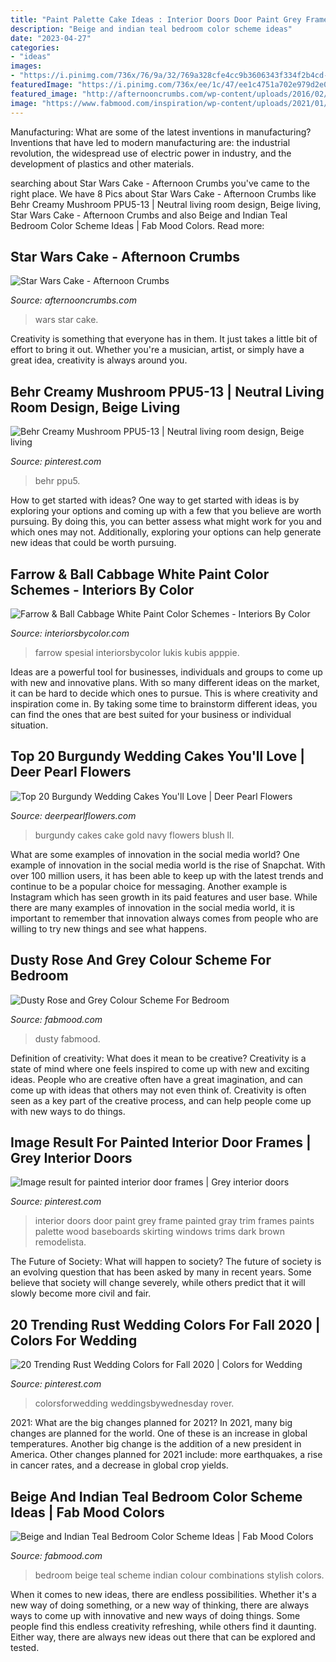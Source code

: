 ```yaml
---
title: "Paint Palette Cake Ideas : Interior Doors Door Paint Grey Frame Painted Gray Trim Frames Paints Palette Wood Baseboards Skirting Windows Trims Dark Brown Remodelista"
description: "Beige and indian teal bedroom color scheme ideas"
date: "2023-04-27"
categories:
- "ideas"
images:
- "https://i.pinimg.com/736x/76/9a/32/769a328cfe4cc9b3606343f334f2b4cd--behr-creamy-mushroom-creamy-mushrooms.jpg"
featuredImage: "https://i.pinimg.com/736x/ee/1c/47/ee1c4751a702e979d2e0a87053a0a7ee.jpg"
featured_image: "http://afternooncrumbs.com/wp-content/uploads/2016/02/StarWars_08.jpg"
image: "https://www.fabmood.com/inspiration/wp-content/uploads/2021/01/beige-and-indian-teal-bedroom-color-scheme.jpg"
---
```



Manufacturing: What are some of the latest inventions in manufacturing?
Inventions that have led to modern manufacturing are: the industrial revolution, the widespread use of electric power in industry, and the development of plastics and other materials.

	

		
searching about Star Wars Cake - Afternoon Crumbs you've came to the right place. We have 8 Pics about Star Wars Cake - Afternoon Crumbs like Behr Creamy Mushroom PPU5-13 | Neutral living room design, Beige living, Star Wars Cake - Afternoon Crumbs and also Beige and Indian Teal Bedroom Color Scheme Ideas | Fab Mood Colors. Read more:
		
    
## Star Wars Cake - Afternoon Crumbs

<img loading=lazy src="http://afternooncrumbs.com/wp-content/uploads/2016/02/StarWars_08.jpg" onerror="this.onerror=null;this.src='https://tse3.mm.bing.net/th?id=OIP.nCpzBN3HemW_xYyXqHuQMgHaLH&amp;pid=15.1';" alt="Star Wars Cake - Afternoon Crumbs">

_Source: afternooncrumbs.com_

>wars star cake. 

	

Creativity is something that everyone has in them. It just takes a little bit of effort to bring it out. Whether you're a musician, artist, or simply have a great idea, creativity is always around you.

    
## Behr Creamy Mushroom PPU5-13 | Neutral Living Room Design, Beige Living

<img loading=lazy src="https://i.pinimg.com/736x/76/9a/32/769a328cfe4cc9b3606343f334f2b4cd--behr-creamy-mushroom-creamy-mushrooms.jpg" onerror="this.onerror=null;this.src='https://tse1.mm.bing.net/th?id=OIP.96qnojLIpLmDajjWj1X1KgHaH4&amp;pid=15.1';" alt="Behr Creamy Mushroom PPU5-13 | Neutral living room design, Beige living">

_Source: pinterest.com_

>behr ppu5. 

	

How to get started with ideas?
One way to get started with ideas is by exploring your options and coming up with a few that you believe are worth pursuing. By doing this, you can better assess what might work for you and which ones may not. Additionally, exploring your options can help generate new ideas that could be worth pursuing.

    
## Farrow &amp; Ball Cabbage White Paint Color Schemes - Interiors By Color

<img loading=lazy src="http://www.interiorsbycolor.com/wp-content/uploads/2018/01/Master-bedroom-paint-color-scheme-with-walls-painted-in-Farrow-Ball-Cabbage-White.jpg" onerror="this.onerror=null;this.src='https://tse3.mm.bing.net/th?id=OIP.jKROIPKV9jRq8aIhux5aaAHaHh&amp;pid=15.1';" alt="Farrow &amp; Ball Cabbage White Paint Color Schemes - Interiors By Color">

_Source: interiorsbycolor.com_

>farrow spesial interiorsbycolor lukis kubis apppie. 

	

Ideas are a powerful tool for businesses, individuals and groups to come up with new and innovative plans. With so many different ideas on the market, it can be hard to decide which ones to pursue. This is where creativity and inspiration come in. By taking some time to brainstorm different ideas, you can find the ones that are best suited for your business or individual situation.

    
## Top 20 Burgundy Wedding Cakes You&#039;ll Love | Deer Pearl Flowers

<img loading=lazy src="http://www.deerpearlflowers.com/wp-content/uploads/2017/12/Burgundy-wedding-cake-idea-19.jpg" onerror="this.onerror=null;this.src='https://tse2.mm.bing.net/th?id=OIP.hTVKRXNRI9TsdEZwaKfTDAHaLH&amp;pid=15.1';" alt="Top 20 Burgundy Wedding Cakes You&#039;ll Love | Deer Pearl Flowers">

_Source: deerpearlflowers.com_

>burgundy cakes cake gold navy flowers blush ll. 

	

What are some examples of innovation in the social media world?
One example of innovation in the social media world is the rise of Snapchat. With over 100 million users, it has been able to keep up with the latest trends and continue to be a popular choice for messaging. Another example is Instagram which has seen growth in its paid features and user base. While there are many examples of innovation in the social media world, it is important to remember that innovation always comes from people who are willing to try new things and see what happens.

    
## Dusty Rose And Grey Colour Scheme For Bedroom

<img loading=lazy src="https://www.fabmood.com/inspiration/wp-content/uploads/2021/03/dusty-rose-and-grey-color-scheme-for-bedroom-547x1024.jpg" onerror="this.onerror=null;this.src='https://tse3.mm.bing.net/th?id=OIP.-gePbtB9jtC0j7eIvWjLpgHaN3&amp;pid=15.1';" alt="Dusty Rose and Grey Colour Scheme For Bedroom">

_Source: fabmood.com_

>dusty fabmood. 

	

Definition of creativity: What does it mean to be creative?
Creativity is a state of mind where one feels inspired to come up with new and exciting ideas. People who are creative often have a great imagination, and can come up with ideas that others may not even think of. Creativity is often seen as a key part of the creative process, and can help people come up with new ways to do things.

    
## Image Result For Painted Interior Door Frames | Grey Interior Doors

<img loading=lazy src="https://i.pinimg.com/736x/7b/99/62/7b9962abfb5bee4539e0eab80ac66cd5.jpg" onerror="this.onerror=null;this.src='https://tse1.mm.bing.net/th?id=OIP.k3Ebe9DG-4x1ZpCgWTOKMgAAAA&amp;pid=15.1';" alt="Image result for painted interior door frames | Grey interior doors">

_Source: pinterest.com_

>interior doors door paint grey frame painted gray trim frames paints palette wood baseboards skirting windows trims dark brown remodelista. 

	

The Future of Society: What will happen to society?
The future of society is an evolving question that has been asked by many in recent years. Some believe that society will change severely, while others predict that it will slowly become more civil and fair.

    
## 20 Trending Rust Wedding Colors For Fall 2020 | Colors For Wedding

<img loading=lazy src="https://i.pinimg.com/736x/ee/1c/47/ee1c4751a702e979d2e0a87053a0a7ee.jpg" onerror="this.onerror=null;this.src='https://tse1.mm.bing.net/th?id=OIP.stBUyGhjH9uK21mZsZldwwHaRo&amp;pid=15.1';" alt="20 Trending Rust Wedding Colors for Fall 2020 | Colors for Wedding">

_Source: pinterest.com_

>colorsforwedding weddingsbywednesday rover. 

	

2021: What are the big changes planned for 2021?
In 2021, many big changes are planned for the world. One of these is an increase in global temperatures. Another big change is the addition of a new president in America. Other changes planned for 2021 include: more earthquakes, a rise in cancer rates, and a decrease in global crop yields.

    
## Beige And Indian Teal Bedroom Color Scheme Ideas | Fab Mood Colors

<img loading=lazy src="https://www.fabmood.com/inspiration/wp-content/uploads/2021/01/beige-and-indian-teal-bedroom-color-scheme.jpg" onerror="this.onerror=null;this.src='https://tse1.mm.bing.net/th?id=OIP.hkVaZ6twU3m3TidsuilzfwHaN3&amp;pid=15.1';" alt="Beige and Indian Teal Bedroom Color Scheme Ideas | Fab Mood Colors">

_Source: fabmood.com_

>bedroom beige teal scheme indian colour combinations stylish colors. 

	

When it comes to new ideas, there are endless possibilities. Whether it's a new way of doing something, or a new way of thinking, there are always ways to come up with innovative and new ways of doing things. Some people find this endless creativity refreshing, while others find it daunting. Either way, there are always new ideas out there that can be explored and tested.

